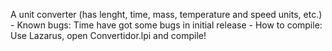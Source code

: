 A unit converter (has lenght, time, mass, temperature and speed units, etc.) - 
Known bugs: Time have got some bugs in initial release - 
How to compile: Use Lazarus, open Convertidor.lpi and compile!
